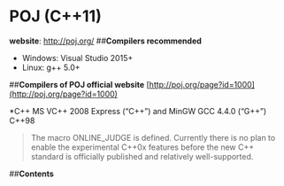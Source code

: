 # **POJ (C++11)**
**website**: http://poj.org/
##**Compilers recommended**
* Windows: Visual Studio 2015+
* Linux: g++ 5.0+

##**Compilers of POJ official website**
[http://poj.org/page?id=1000](http://poj.org/page?id=1000)

*C++	MS VC++ 2008 Express (“C++”) and MinGW GCC 4.4.0 (“G++”)	C++98	
>The macro ONLINE_JUDGE is defined.
Currently there is no plan to enable the experimental C++0x features before the new C++ standard is officially published and relatively well-supported.

##**Contents**
